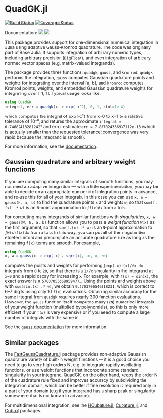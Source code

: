 # QuadGK.jl

[![Build Status](https://travis-ci.org/JuliaMath/QuadGK.jl.svg?branch=master)](https://travis-ci.org/JuliaMath/QuadGK.jl)
[![Coverage Status](https://coveralls.io/repos/github/JuliaMath/QuadGK.jl/badge.svg?branch=master)](https://coveralls.io/github/JuliaMath/QuadGK.jl?branch=master)

Documentation:
[![](https://img.shields.io/badge/docs-stable-blue.svg)](https://JuliaMath.github.io/QuadGK.jl/stable)
[![](https://img.shields.io/badge/docs-latest-blue.svg)](https://JuliaMath.github.io/QuadGK.jl/latest)

This package provides support for one-dimensional numerical integration in Julia using adaptive
Gauss-Kronrod quadrature.
The code was originally part of Base Julia.  It supports integration of arbitrary numeric types,
including arbitrary precision (`BigFloat`), and even integration of arbitrary normed vector spaces
(e.g. matrix-valued integrands).

The package provides three functions: `quadgk`, `gauss`, and `kronrod`.
`quadgk` performs the integration, `gauss` computes Gaussian quadrature points and weights for integrating
over the interval [a, b], and `kronrod` computes Kronrod points, weights, and embedded Gaussian quadrature
weights for integrating over [-1, 1].   Typical usage looks like:
```jl
using QuadGK
integral, err = quadgk(x -> exp(-x^2), 0, 1, rtol=1e-8)
```
which computes the integral of exp(–x²) from x=0 to x=1 to a relative tolerance of 10⁻⁸, and returns the approximate `integral = 0.746824132812427` and error estimate `err = 7.887024366937112e-13` (which is actually smaller than the requested tolerance: convergence was very rapid because the integrand is smooth).

For more information, see the [documentation](https://JuliaMath.github.io/QuadGK.jl/stable).

## Gaussian quadrature and arbitrary weight functions

If you are computing many similar integrals of smooth functions, you may not need an adaptive
integration — with a little experimentation, you may be able to decide on an appropriate number
`N` of integration points in advance, and re-use this for all of your integrals.    In this case
you can use `x, w = gauss(N, a, b)` to find the quadrature points `x` and weights `w`, so that
`sum(f.(x) .* w)` is an `N`-point approximation to `∫f(x)dx` from `a` to `b`.

For computing many integrands of similar functions with *singularities*,
`x, w = gauss(W, N, a, b)` function allows you to pass a *weight function* `W(x)` as the first argument,
so that `sum(f.(x) .* w)` is an `N`-point approximation to `∫W(x)f(x)dx` from `a` to `b`.   In this way,
you can put all of the singularities etcetera into `W` and precompute an accurate quadrature rule as
long as the remaining `f(x)` terms are smooth.   For example,
```jl
using QuadGK
x, w = gauss(x -> exp(-x) / sqrt(x), 10, 0, 20)
```
computes the points and weights for performing `∫exp(-x)f(x)/√x dx` integrals from `0` to `20`, so that
there is a `1/√x` singularity in the integrand at `x=0` and a rapid decay for increasing `x`.    For example, with `f(x) = sin(x)`, the exact answer is `0.57037055568959477…`.  Using the points and weights above with `sum(sin.(x) .* w)`, we obtain `0.5703706546318231`, which is correct to 6–7 digits using only 10 `f(x)` evaluations.  Obtaining similar
accuracy for the same integral from `quadgk` requires nearly 300 function evaluations.   However, the
`gauss` function itself computes many (`2N`) numerical integrals of your weight function (multiplied
by polynomials), so this is only more efficient if your `f(x)` is very expensive or if you need
to compute a large number of integrals with the same `W`.

See the [`gauss` documentation](https://juliamath.github.io/QuadGK.jl/stable/#QuadGK.gauss) for more information.

## Similar packages

The [FastGaussQuadrature.jl](https://github.com/ajt60gaibb/FastGaussQuadrature.jl) package provides
non-adaptive Gaussian quadrature variety of built-in weight functions — it is a good choice you need to go to very high orders N, e.g. to integrate rapidly oscillating functions, or use weight functions that incorporate some standard singularity in your integrand.  QuadGK, on the other hand, keeps the order N of the quadrature rule fixed and improves accuracy by subdividing the integration domain, which can be better if fine resolution is required only in a part of your domain (e.g if your integrand has a sharp peak or singularity somewhere that is not known in advance).

For multidimensional integration, see the [HCubature.jl](https://github.com/stevengj/HCubature.jl), [Cubature.jl](https://github.com/stevengj/Cubature.jl), and
[Cuba.jl](https://github.com/giordano/Cuba.jl) packages.
